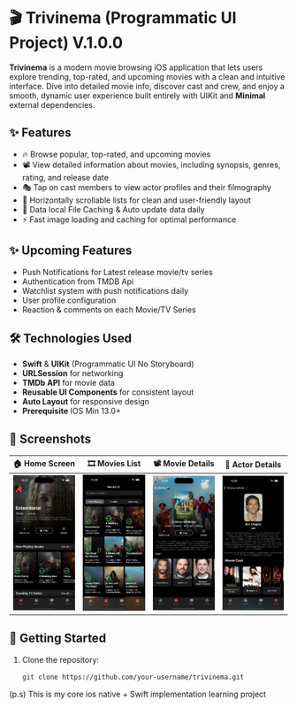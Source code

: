 # 🎬 Trivinema (Programmatic UI Project) V.1.0.0

**Trivinema** is a modern movie browsing iOS application that lets users explore trending, top-rated, and upcoming movies with a clean and intuitive interface. Dive into detailed movie info, discover cast and crew, and enjoy a smooth, dynamic user experience built entirely with UIKit and **Minimal** external dependencies.

## ✨ Features

- 🔥 Browse popular, top-rated, and upcoming movies
- 📽️ View detailed information about movies, including synopsis, genres, rating, and release date
- 🎭 Tap on cast members to view actor profiles and their filmography
- 📱 Horizontally scrollable lists for clean and user-friendly layout
- 📀 Data local File Caching & Auto update data daily
- ⚡ Fast image loading and caching for optimal performance

## ✨ Upcoming Features

- Push Notifications for Latest release movie/tv series
- Authentication from TMDB Api
- Watchlist system with push notifications daily
- User profile configuration
- Reaction & comments on each Movie/TV Series

## 🛠️ Technologies Used

- **Swift** & **UIKit** (Programmatic UI No Storyboard)
- **URLSession** for networking
- **TMDb API** for movie data
- **Reusable UI Components** for consistent layout
- **Auto Layout** for responsive design
- **Prerequisite** IOS Min 13.0+ 

## 📸 Screenshots

| 🏠 Home Screen | 🎞️ Movies List | 📽️ Movie Details | 🧑 Actor Details |
|----------------|----------------|------------------|------------------|
| <img src="https://github.com/Avwaveaf/screenshots/blob/main/Trivinema_Home.png" alt="Trivinema Home" width="250"/> | <img src="https://github.com/Avwaveaf/screenshots/blob/main/Trivinema_Home_2.png" alt="Trivinema Home 2" width="250"/> | <img src="https://github.com/Avwaveaf/screenshots/blob/main/Trivinema_Movie_Detail.png" alt="Trivinema Movie Detail" width="250"/> | <img src="https://github.com/Avwaveaf/screenshots/blob/main/Trivinema_Person_Detail.png" alt="Trivinema Person Detail" width="250"/> |

## 🚀 Getting Started

1. Clone the repository:
   ```bash
   git clone https://github.com/your-username/trivinema.git


(p.s) This is my core ios native + Swift implementation learning project 
